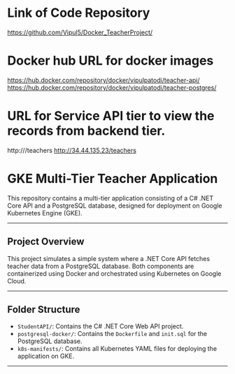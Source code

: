 
# Link of Code Repository
https://github.com/Vipul5/Docker_TeacherProject/

# Docker hub URL for docker images
https://hub.docker.com/repository/docker/vipulpatodi/teacher-api/
https://hub.docker.com/repository/docker/vipulpatodi/teacher-postgres/

# URL for Service API tier to view the records from backend tier.
http://<externalAPI>/teachers
http://34.44.135.23/teachers

# GKE Multi-Tier Teacher Application

This repository contains a multi-tier application consisting of a C# .NET Core API and a PostgreSQL database, designed for deployment on Google Kubernetes Engine (GKE).

---

## Project Overview

This project simulates a simple system where a .NET Core API fetches teacher data from a PostgreSQL database. Both components are containerized using Docker and orchestrated using Kubernetes on Google Cloud.

---

## Folder Structure

* `StudentAPI/`: Contains the C# .NET Core Web API project.
* `postgresql-docker/`: Contains the `Dockerfile` and `init.sql` for the PostgreSQL database.
* `k8s-manifests/`: Contains all Kubernetes YAML files for deploying the application on GKE.

---
